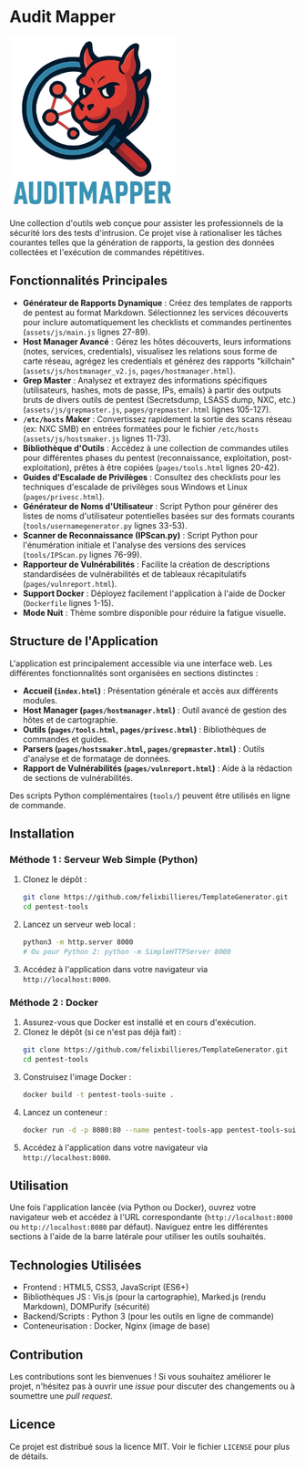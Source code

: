 # Audit Mapper
![AuditMapperImg](/assets/photos/logo.png)

Une collection d'outils web conçue pour assister les professionnels de la sécurité lors des tests d'intrusion. Ce projet vise à rationaliser les tâches courantes telles que la génération de rapports, la gestion des données collectées et l'exécution de commandes répétitives.

## Fonctionnalités Principales

*   **Générateur de Rapports Dynamique** : Créez des templates de rapports de pentest au format Markdown. Sélectionnez les services découverts pour inclure automatiquement les checklists et commandes pertinentes (`assets/js/main.js` lignes 27-89).
*   **Host Manager Avancé** : Gérez les hôtes découverts, leurs informations (notes, services, credentials), visualisez les relations sous forme de carte réseau, agrégez les credentials et générez des rapports "killchain" (`assets/js/hostmanager_v2.js`, `pages/hostmanager.html`).
*   **Grep Master** : Analysez et extrayez des informations spécifiques (utilisateurs, hashes, mots de passe, IPs, emails) à partir des outputs bruts de divers outils de pentest (Secretsdump, LSASS dump, NXC, etc.) (`assets/js/grepmaster.js`, `pages/grepmaster.html` lignes 105-127).
*   **`/etc/hosts` Maker** : Convertissez rapidement la sortie des scans réseau (ex: NXC SMB) en entrées formatées pour le fichier `/etc/hosts` (`assets/js/hostsmaker.js` lignes 11-73).
*   **Bibliothèque d'Outils** : Accédez à une collection de commandes utiles pour différentes phases du pentest (reconnaissance, exploitation, post-exploitation), prêtes à être copiées (`pages/tools.html` lignes 20-42).
*   **Guides d'Escalade de Privilèges** : Consultez des checklists pour les techniques d'escalade de privilèges sous Windows et Linux (`pages/privesc.html`).
*   **Générateur de Noms d'Utilisateur** : Script Python pour générer des listes de noms d'utilisateur potentielles basées sur des formats courants (`tools/usernamegenerator.py` lignes 33-53).
*   **Scanner de Reconnaissance (IPScan.py)** : Script Python pour l'énumération initiale et l'analyse des versions des services (`tools/IPScan.py` lignes 76-99).
*   **Rapporteur de Vulnérabilités** : Facilite la création de descriptions standardisées de vulnérabilités et de tableaux récapitulatifs (`pages/vulnreport.html`).
*   **Support Docker** : Déployez facilement l'application à l'aide de Docker (`Dockerfile` lignes 1-15).
*   **Mode Nuit** : Thème sombre disponible pour réduire la fatigue visuelle.

## Structure de l'Application

L'application est principalement accessible via une interface web. Les différentes fonctionnalités sont organisées en sections distinctes :

*   **Accueil (`index.html`)** : Présentation générale et accès aux différents modules.
*   **Host Manager (`pages/hostmanager.html`)** : Outil avancé de gestion des hôtes et de cartographie.
*   **Outils (`pages/tools.html`, `pages/privesc.html`)** : Bibliothèques de commandes et guides.
*   **Parsers (`pages/hostsmaker.html`, `pages/grepmaster.html`)** : Outils d'analyse et de formatage de données.
*   **Rapport de Vulnérabilités (`pages/vulnreport.html`)** : Aide à la rédaction de sections de vulnérabilités.

Des scripts Python complémentaires (`tools/`) peuvent être utilisés en ligne de commande.

## Installation

### Méthode 1 : Serveur Web Simple (Python)

1.  Clonez le dépôt :
    ```bash
    git clone https://github.com/felixbillieres/TemplateGenerator.git
    cd pentest-tools
    ```
2.  Lancez un serveur web local :
    ```bash
    python3 -m http.server 8000
    # Ou pour Python 2: python -m SimpleHTTPServer 8000
    ```
3.  Accédez à l'application dans votre navigateur via `http://localhost:8000`.

### Méthode 2 : Docker

1.  Assurez-vous que Docker est installé et en cours d'exécution.
2.  Clonez le dépôt (si ce n'est pas déjà fait) :
    ```bash
    git clone https://github.com/felixbillieres/TemplateGenerator.git
    cd pentest-tools
    ```
3.  Construisez l'image Docker :
    ```bash
    docker build -t pentest-tools-suite .
    ```
4.  Lancez un conteneur :
    ```bash
    docker run -d -p 8080:80 --name pentest-tools-app pentest-tools-suite
    ```
5.  Accédez à l'application dans votre navigateur via `http://localhost:8080`.

## Utilisation

Une fois l'application lancée (via Python ou Docker), ouvrez votre navigateur web et accédez à l'URL correspondante (`http://localhost:8000` ou `http://localhost:8080` par défaut). Naviguez entre les différentes sections à l'aide de la barre latérale pour utiliser les outils souhaités.

## Technologies Utilisées

*   Frontend : HTML5, CSS3, JavaScript (ES6+)
*   Bibliothèques JS : Vis.js (pour la cartographie), Marked.js (rendu Markdown), DOMPurify (sécurité)
*   Backend/Scripts : Python 3 (pour les outils en ligne de commande)
*   Conteneurisation : Docker, Nginx (image de base)

## Contribution

Les contributions sont les bienvenues ! Si vous souhaitez améliorer le projet, n'hésitez pas à ouvrir une *issue* pour discuter des changements ou à soumettre une *pull request*.

## Licence

Ce projet est distribué sous la licence MIT. Voir le fichier `LICENSE` pour plus de détails. 
